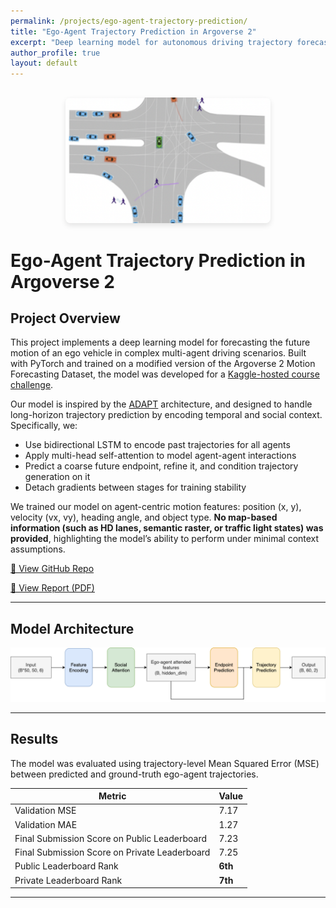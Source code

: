 ```yaml
---
permalink: /projects/ego-agent-trajectory-prediction/
title: "Ego-Agent Trajectory Prediction in Argoverse 2"
excerpt: "Deep learning model for autonomous driving trajectory forecasting"
author_profile: true
layout: default
---
```


<div style="text-align: center; margin: 30px 0;">
  <img src="/images/projects/trajectory_prediction_cover.png" alt="Ego-Agent Trajectory Prediction" style="max-width: 65%; height: auto; border-radius: 8px; box-shadow: 0 4px 8px rgba(0,0,0,0.1);">
</div>

<h1 style="font-size: 1.75rem; font-weight: 700;">Ego-Agent Trajectory Prediction in Argoverse 2</h1>

## Project Overview

This project implements a deep learning model for forecasting the future motion of an ego vehicle in complex multi-agent driving scenarios. Built with PyTorch and trained on a modified version of the Argoverse 2 Motion Forecasting Dataset, the model was developed for a [Kaggle-hosted course challenge](https://www.kaggle.com/competitions/cse-251-b-2025).

Our model is inspired by the [ADAPT](https://kuis-ai.github.io/adapt/) architecture, and designed to handle long-horizon trajectory prediction by encoding temporal and social context. Specifically, we:

- Use bidirectional LSTM to encode past trajectories for all agents
- Apply multi-head self-attention to model agent-agent interactions
- Predict a coarse future endpoint, refine it, and condition trajectory generation on it
- Detach gradients between stages for training stability

We trained our model on agent-centric motion features: position (x, y), velocity (vx, vy), heading angle, and object type. **No map-based information (such as HD lanes, semantic raster, or traffic light states) was provided**, highlighting the model’s ability to perform under minimal context assumptions.

[🔗 View GitHub Repo](https://github.com/mizoreto/Autonoumous_Driving_Motion_Forecast)

[📄 View Report (PDF)](/images/projects/251B_Project_Final_Report.pdf)  

---

## Model Architecture

![Model Architecture](/images/projects/trajectory_prediction_architecture.png)

---

## Results
The model was evaluated using trajectory-level Mean Squared Error (MSE) between predicted and ground-truth ego-agent trajectories.

| Metric                 | Value   |
|------------------------|---------|
| Validation MSE         | 7.17    |
| Validation MAE         | 1.27    |
| Final Submission Score on Public Leaderboard | 7.23    |
| Final Submission Score on Private Leaderboard | 7.25   |
| Public Leaderboard Rank | **6th** |
| Private Leaderboard Rank | **7th** |

---
